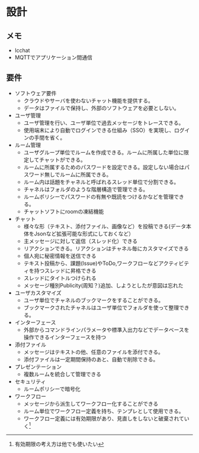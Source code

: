# 設計

## メモ
- lcchat
- MQTTでアプリケーション間通信

## 要件
- ソフトウェア要件
    - クラウドやサーバを使わないチャット機能を提供する。
    - データはファイルで保持し、外部のソフトウェアを必要としない。
- ユーザ管理
    - ユーザ管理を行い、ユーザ単位で過去メッセージをトレースできる。
    - 使用端末により自動でログインできる仕組み（SSO）を実現し、ログインの手間を省く。
- ルーム管理
    - ユーザグループ単位でルームを作成できる。ルームに所属した単位に限定してチャットができる。
    - ルームに所属するためのパスワードを設定できる。設定しない場合はパスワード無しでルームに所属できる。
    - ルーム内は話題をチャネルと呼ばれるスレッド単位で分割できる。
    - チャネルはフォルダのような階層構造で管理できる。
    - ルームポリシーでパスワードの有無や既読をつけるかなどを管理できる。
    - チャットソフトにroomの凍結機能
- チャット
    - 様々な形（テキスト、添付ファイル、画像など）を投稿できる(データ本体をJsonなど拡張可能な形式にしておくなど）
    - 主メッセージに対して返信（スレッド化）できる
    - リアクションできる。リアクションはチャネル毎にカスタマイズできる
    - 個人宛に秘密情報を送信できる
    - テキスト投稿から、課題(Issue)やToDo,ワークフローなどアクティビティを持つスレッドに昇格できる
    - スレッドにタイトルつけられる
    - メッセージ種別Publicity(周知？)追加、しようとしたが意図は忘れた
- ユーザカスタマイズ
    - ユーザ単位でチャネルのブックマークをすることができる。
    - ブックマークされたチャネルはユーザ単位でフォルダを使って整理できる。
- インターフェース
    - 外部からコマンドラインパラメータや標準入出力などでデータベースを操作できるインターフェースを持つ
- 添付ファイル
    - メッセージはテキストの他、任意のファイルを添付できる。
    - 添付ファイルは一定期間保持のあと、自動で削除できる。
- プレゼンテーション
    - 複数ルームを統合して管理できる
- セキュリティ
    - ルームポリシーで暗号化
- ワークフロー
    - メッセージから派生してワークフロー化することができる
    - ルーム単位でワークフロー定義を持ち、テンプレとして使用できる。
    - ワークフロー定義には有効期限があり、見直しをしないと破棄されていく[^yukou]
    
[^yukou]: 有効期限の考え方は他でも使いたい


